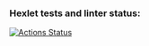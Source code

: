### Hexlet tests and linter status:
[![Actions Status](https://github.com/jackky631/frontend-project-11/actions/workflows/hexlet-check.yml/badge.svg)](https://github.com/jackky631/frontend-project-11/actions)